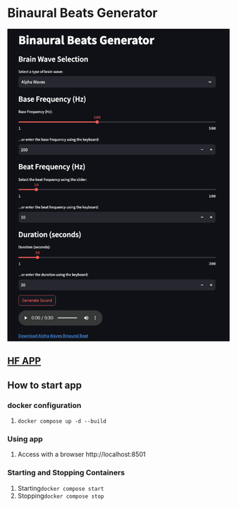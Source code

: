# Binaural Beats Generator
![app_sample](https://github.com/iamtatsuki05/binarual_beats_generator/blob/main/images/app_sample.png)

## [HF APP](https://huggingface.co/spaces/iamtatsuki05/binarual_beats_generator)

## How to start app
### docker configuration
1. `docker compose up -d --build`
### Using app
1. Access with a browser http://localhost:8501
### Starting and Stopping Containers
1. Starting`docker compose start`
2. Stopping`docker compose stop`
